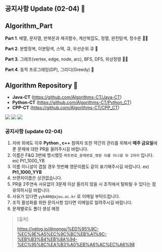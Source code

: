 ## 공지사항 Update (02-04) 👋

## Algorithm_Part

**Part 1**. 배열, 문자열, 반복문과 재귀함수, 계산복잡도, 정렬, 완전탐색, 정수론 🙋‍♀️

**Part 2**. 분할정복, 이분탐색, 스택, 큐, 우선순위 큐 🌈

**Part 3**. 그래프(vertex, edge, node, arc), BFS, DFS, 위상정렬 👩‍💻

**Part 4**. 동적 프로그래밍(DP), 그리디(Greedy) 🍿

## Algorithm Repository 🧙
- **Java-CT** (https://github.com/Algorithms-CT/Java-CT)
- **Python-CT** (https://github.com/Algorithms-CT/Python_CT)
- **CPP-CT** (https://github.com/Algorithms-CT/CPP_CT)

<img src="https://img.shields.io/badge/JAVA-FF160B?style=for-the-badge&logo=java&logoColor=white"> <img src="https://img.shields.io/badge/C++-512BD4?style=for-the-badge&logo=cplusplus&logoColor=white"/> <img src="https://img.shields.io/badge/Python-00599C?style=for-the-badge&logo=Python&logoColor=white"/>

### 공지사항 (update 02-04)
1. 자바 외에도 이후 **Python , c++** 참여자 또한 약간의 관리를 위해서 **매주 금요일**에 푼 문제에 대한 PR을 올려주시길 바랍니다. 
2. 이름은 F&Q 3번에 명시했듯 `파트번호_문제번호_영문 이름 이니셜 뒤 2자리` 입니다. ex) Pt1_1000_YB
3. 이름 이니셜이 겹칠 경우 첫번째 영문이름도 같이 표기해주시길 바랍니다. ex) **Pt1_1000_YYB**
4. 브랜치이름은 상관없습니다.
5. PR을 2주연속 사유없이 3문제 이상 올리지 않을 시 조직에서 탈퇴될 수 있다는 점 유의하시길 바랍니다.
6. 사유가 있다면 `yyb400@ajou.ac.kr` 로 이메일 부탁드립니다.
7. 조직 활성화를 위한 문의사항 있다면 이메일로 알려주시길 바랍니다.
8. 문제별로도 폴더 생성 예정


> [출처]
> 
> https://velog.io/@ngngs/%ED%95%9C-%EC%9E%A5%EC%9C%BC%EB%A1%9C-%EB%B3%B4%EB%8A%94-%EC%95%8C%EA%B3%A0%EB%A6%AC%EC%A6%98

<!--

**Here are some ideas to get you started:**

🙋‍♀️ A short introduction - what is your organization all about?
🌈 Contribution guidelines - how can the community get involved?
👩‍💻 Useful resources - where can the community find your docs? Is there anything else the community should know?
🍿 Fun facts - what does your team eat for breakfast?
🧙 Remember, you can do mighty things with the power of [Markdown](https://docs.github.com/github/writing-on-github/getting-started-with-writing-and-formatting-on-github/basic-writing-and-formatting-syntax)
-->

